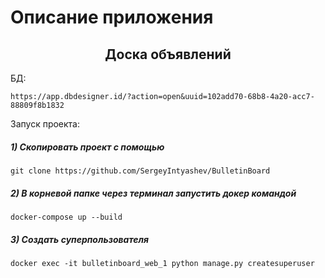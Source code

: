 # Описание приложения
<h2 align="center">Доска объявлений</h2>

БД:	

	https://app.dbdesigner.id/?action=open&uuid=102add70-68b8-4a20-acc7-88809f8b1832

Запуск проекта:

##### 1) Скопировать проект с помощью 

	git clone https://github.com/SergeyIntyashev/BulletinBoard

##### 2) В корневой папке через терминал запустить докер командой 
	
	docker-compose up --build

##### 3) Создать суперпользователя

    docker exec -it bulletinboard_web_1 python manage.py createsuperuser